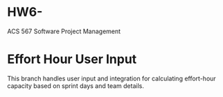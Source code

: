 # HW6-
ACS 567 Software Project Management
# Effort Hour User Input

This branch handles user input and integration for calculating effort-hour capacity based on sprint days and team details.

